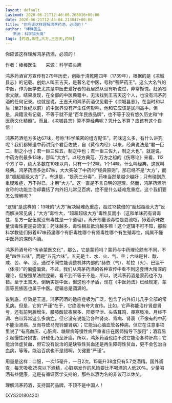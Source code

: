 ```yaml
---
layout: default
Lastmod: 2020-06-21T12:46:06.268016+00:00
date: 2020-06-21T12:46:04.213847+00:00
title: "你应该这样理解鸿茅药酒，必须的！"
author: "棒棒医生
　　来源：科学猫头鹰"
tags: [药酒,毒性,大方,王吉天,药味]
---
```


你应该这样理解鸿茅药酒，必须的！

作者：棒棒医生　　来源：科学猫头鹰

鸿茅药酒官方宣传有279年历史，创始于清乾隆四年（1739年），根据的是《凉城县志》的记载。创始人叫王吉天，是著名老中医，号称“菩萨药王”。这么大名气的中医，作为医学史尤其是中医史爱好者的我居然从没有听说过，非常惭愧。赶紧检索文献，结果发现，在全部的中医典籍中，无法找到王吉天这个人，也没有鸿茅药酒的任何记录。也就是说，王吉天和鸿茅药酒仅见载于《凉城县志》，在当时和以后（至21世纪以前）的中医界没有产生任何影响，他和它应该是民间高手。但是，典籍没有记载，不等于就不是“百年民族品牌”，也不等于没有悠久历史和“中医药文化精髓”。而且，《凉城县志》算不算经典呢？凭什么不算？应该有这个自信！

鸿茅药酒组方多达67味，号称“科学缜密的组方配伍”。药味这么多，有什么讲究呢？我们都知道中药讲究个君臣佐使，自《黄帝内经》以来，经典说法是“君一臣二，制之小也；君一臣三佐五，制之中也；君一臣三佐九，制之大也”。就是说，中药方剂最多13味，那叫“大方”。以经方典范、万方之祖的《伤寒论》来看，112个方子中，绝大多数在10味以内，只有一个12味，1个14味。什么叫经典，这就叫经典。鸿茅药酒多达67味，大大突破了中药的“经典原则”，那已经不是“大方”，而是“超超超级大方”了。有道是，“是药三分毒”，药味当然是越少越好；只有碰到危重疑难症，万不得已，才用“大方”。这一直是不言自明的道理。然而，鸿茅药酒所宣称的功能主治却囊括了内外妇儿常见百病，绝不是什么疑难危重症。这个我们要怎么理解呢？

“逻辑”是这样的：13味的“大方”解决疑难危重症，超过13数倍的“超超超级大方”反而解决常见病；“大方”毒性大，“超超超级大方”毒性反而小（这和单味药有肾毒性，复方一配伍就没有毒性是一个道理）。离开剂量谈毒性是耍流氓，揪着药味数量谈毒性更是耍流氓；药味越多，毒性相互抵消越多嘛！这个逻辑不可不知，那些科学教徒们揪着67味药里哪个有肝毒性哪个有肾毒性哪个有生殖毒性，纯属不懂中医药的深刻内涵。

鸿茅药酒号称“传承蒙医文化”，那么，它是蒙药吗？蒙药与中药理论颇有不同，不是“四性五味”，而是“五元六味”。五元是土、水、火、气、空；六味是甘、酸、咸、苦、辛、涩。通过不同性能调整机体内部的“赫依（气）、希拉（火）、巴达干（体液）”的偏盛偏衰。不过，我们从鸿茅药酒的各种宣传中看不到这套博大精深的理论，但按照某法院逻辑，看不到不等于不是，所以，说鸿茅药酒是蒙药也不为错。至于王吉天，倒确实是中医，但这也不矛盾，现在《中医药法》已经规定，蒙医等民族医也属于中医。逻辑总是圆满的。

说到底，疗效是王道。鸿茅药酒的适应症极为广泛，包含了内外妇儿几乎全部的常见病。但是，它的“严谨”在于，它绝没有夸大宣传。比如，它声称能治疗肾虚肾亏，还有前列腺增生、腰膝酸软夜尿多、阳痿早泄、头昏耳鸣、畏寒肢冷、月经不调、白带异常这么多病症，但它没有说能治各种肾炎、肾病、肾衰（不像有的中药不能治肾病，反而导致马兜铃酸肾病）；它能治心脑血管各种病，但它在注意事项里说了“有高血压、心脏病、糖尿病等慢性病严重者应在医师指导下服用”；酒容易引起慢性肝损害、肝硬化乃至肝癌，所以，鸿茅药酒也绝不说它能治各种肝病；它能治体虚贫血，但它没有说治的是缺铁性贫血还是再生障碍性贫血，更不会包治白血病，等等。能治百病也不是错啊，关键要“严谨”。

用量是这样：口服，一次15毫升，一日2次。15毫升38度只有5.7克酒精。国外调查，每天吸收25克以下酒精，心脏病发作的风险要比不喝酒的人低20%。少量喝酒有益健康，这是有循证医学支持的，那些以酒为名的非议可以休矣。

理解鸿茅药酒，支持国药品牌，不顶不是中国人！

(XYS20180420)

